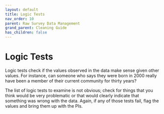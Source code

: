 ```yaml
---
layout: default
title: Logic Tests
nav_order: 10
parent: Raw Survey Data Management
grand_parent: Cleaning Guide
has_children: false
---
```


# Logic Tests
Logic tests check if the values observed in the data make sense given other values. For instance, can someone who says they were born in 2000 really have been a member of their current community for thirty years?

The list of logic tests to examine is not obvious; check for things that you think would be very problematic or that would clearly indicate that something was wrong with the data. Again, if any of those tests fail, flag the values and bring them up with the PIs.
